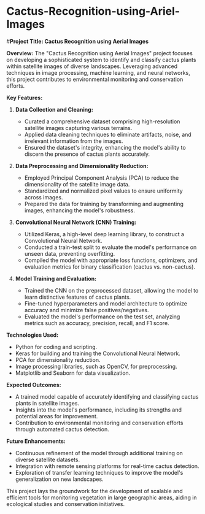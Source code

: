 # Cactus-Recognition-using-Ariel-Images

#**Project Title: Cactus Recognition using Aerial Images**

**Overview:**
The "Cactus Recognition using Aerial Images" project focuses on developing a sophisticated system to identify and classify cactus plants within satellite images of diverse landscapes. Leveraging advanced techniques in image processing, machine learning, and neural networks, this project contributes to environmental monitoring and conservation efforts.

**Key Features:**

1. **Data Collection and Cleaning:**
   - Curated a comprehensive dataset comprising high-resolution satellite images capturing various terrains.
   - Applied data cleaning techniques to eliminate artifacts, noise, and irrelevant information from the images.
   - Ensured the dataset's integrity, enhancing the model's ability to discern the presence of cactus plants accurately.

2. **Data Preprocessing and Dimensionality Reduction:**
   - Employed Principal Component Analysis (PCA) to reduce the dimensionality of the satellite image data.
   - Standardized and normalized pixel values to ensure uniformity across images.
   - Prepared the data for training by transforming and augmenting images, enhancing the model's robustness.

3. **Convolutional Neural Network (CNN) Training:**
   - Utilized Keras, a high-level deep learning library, to construct a Convolutional Neural Network.
   - Conducted a train-test split to evaluate the model's performance on unseen data, preventing overfitting.
   - Compiled the model with appropriate loss functions, optimizers, and evaluation metrics for binary classification (cactus vs. non-cactus).

4. **Model Training and Evaluation:**
   - Trained the CNN on the preprocessed dataset, allowing the model to learn distinctive features of cactus plants.
   - Fine-tuned hyperparameters and model architecture to optimize accuracy and minimize false positives/negatives.
   - Evaluated the model's performance on the test set, analyzing metrics such as accuracy, precision, recall, and F1 score.

**Technologies Used:**
- Python for coding and scripting.
- Keras for building and training the Convolutional Neural Network.
- PCA for dimensionality reduction.
- Image processing libraries, such as OpenCV, for preprocessing.
- Matplotlib and Seaborn for data visualization.

**Expected Outcomes:**
- A trained model capable of accurately identifying and classifying cactus plants in satellite images.
- Insights into the model's performance, including its strengths and potential areas for improvement.
- Contribution to environmental monitoring and conservation efforts through automated cactus detection.

**Future Enhancements:**
- Continuous refinement of the model through additional training on diverse satellite datasets.
- Integration with remote sensing platforms for real-time cactus detection.
- Exploration of transfer learning techniques to improve the model's generalization on new landscapes.

This project lays the groundwork for the development of scalable and efficient tools for monitoring vegetation in large geographic areas, aiding in ecological studies and conservation initiatives.
